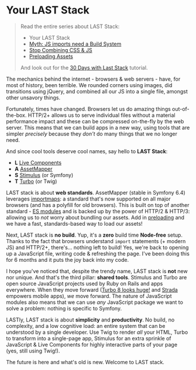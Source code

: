 # Your LAST Stack

> Read the entire series about LAST Stack:
> * Your LAST Stack
> * [Myth: JS imports need a Build System](/blog/myth-imports-need-build)
> * [Stop Combining CSS & JS](/blog/stop-combining-files)
> * [Preloading Assets](/blog/preloading)
>
> And look out for the [30 Days with Last Stack](https://symfonycasts.com/screencast/30-days-last)
> tutorial.

The mechanics behind the internet - browsers & web servers - have, for most
of history, been terrible. We rounded corners using images, did transitions using
jQuery, and combined all our JS into a single file, amongst other unsavory things.

Fortunately, times have changed. Browsers let us do amazing things out-of-the-box.
HTTP/2+ allows us to serve individual files without a material performance impact
and these can be compressed on-the-fly by the web server. This means that we can build
apps in a new way, using tools that are simpler *precisely* because they
*don't* do many things that we no longer need.

And since cool tools deserve cool names, say hello to **LAST Stack**:

* **L** [Live Components](https://symfony.com/bundles/ux-live-component/current/index.html)
* **A** [AssetMapper](https://symfony.com/doc/current/frontend/asset_mapper.html)
* **S** [Stimulus](https://stimulus.hotwired.dev/) (or Symfony)
* **T** [Turbo](https://turbo.hotwired.dev/) (or Twig)

LAST stack is about **web standards**. AssetMapper (stable in Symfony
6.4) leverages [importmaps](https://developer.mozilla.org/en-US/docs/Web/HTML/Element/script/type/importmap):
a standard that's now supported on all major browsers (and has a polyfill for
old browsers). This is built on top of another standard - [ES modules](https://developer.mozilla.org/en-US/docs/Web/JavaScript/Guide/Modules)
and is backed up by the power of HTTP/2 & HTTP/3: allowing us to *not* worry
about bundling our assets. Add in [preloading](https://developer.mozilla.org/en-US/docs/Web/HTML/Attributes/rel/modulepreload)
and we have a fast, standards-based way to load our assets!

Next, LAST stack is **no build**. Yup, it's a **zero** build time **Node-free**
setup. Thanks to the fact that browsers understand `import` statements (+ modern JS)
and HTTP/2+, there's... nothing left to build! Yes, we're back to opening up a JavaScript
file, writing code & refreshing the page. I've been doing this for 6
months and it puts the joy back into my code.

I hope you've noticed that, despite the trendy name, LAST stack is **not** new
nor unique. And that's the third pillar: **shared tools**. Stimulus
and Turbo are open source JavaScript projects used by Ruby on Rails and apps
everywhere. When they move forward ([Turbo 8 looks huge!](https://dev.37signals.com/a-happier-happy-path-in-turbo-with-morphing/)
and [Strada](https://strada.hotwired.dev/) empowers mobile apps),
*we* move forward. The nature of JavaScript modules also means that we can use
*any* JavaScript package we want to solve a problem: nothing is specific to Symfony. 

LASTly, LAST stack is about **simplicity** and **productivity**. No build, no
complexity, and a low cognitive load: an entire system that can be understood
by a single developer. Use Twig to render *all* your HTML, Turbo to transform
into a single-page app, Stimulus for an extra sprinkle of JavaScript & Live
Components for highly interactive parts of your page (yes, still using Twig!).

The future is here and what's old is new. Welcome to LAST stack.
